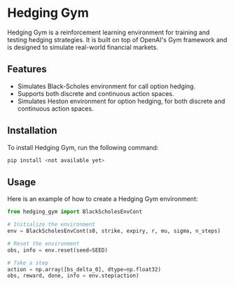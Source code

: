 # Hedging Gym

Hedging Gym is a reinforcement learning environment for training and testing hedging strategies. It is built on top of OpenAI's Gym framework and is designed to simulate real-world financial markets.

## Features

- Simulates Black-Scholes environment for call option hedging.
- Supports both discrete and continuous action spaces.
- Simulates Heston environment for option hedging, for both discrete and continuous action spaces.

## Installation

To install Hedging Gym, run the following command:

```bash
pip install <not available yet>
```

## Usage

Here is an example of how to create a Hedging Gym environment:

```python
from hedging_gym import BlackScholesEnvCont

# Initialize the environment
env = BlackScholesEnvCont(s0, strike, expiry, r, mu, sigma, n_steps)

# Reset the environment
obs, info = env.reset(seed=SEED)

# Take a step
action = np.array([bs_delta_0], dtype=np.float32)
obs, reward, done, info = env.step(action)
```
